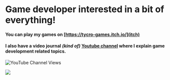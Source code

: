 # **Game developer** interested in a bit of everything!

#### You can play my games on [https://tycro-games.itch.io/](itch)
#### I also have a video journal *(kind of)* [Youtube channel](https://www.youtube.com/@tycro_games) where I explain game development related topics.

![YouTube Channel Views](https://img.shields.io/youtube/channel/views/UCoT3zI7hQSNbzeIqHS5ZBnQ?label=Youtube&style=social)

<img 
   src="https://github-readme-stats.vercel.app/api?username=OneBogdan01&show_icons=true&theme=tokyonight" 
/>
<!--START_SECTION:activity-->
